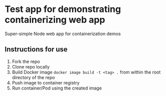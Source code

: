 # Test app for demonstrating containerizing web app

Super-simple Node web app for containerization demos

## Instructions for use

1. Fork the repo 
2. Clone repo locally
3. Build Docker image `docker image build -t <tag> .` from within the root directory of the repo 
4. Push image to container registry
5. Run container/Pod using the created image